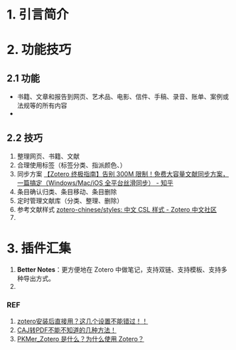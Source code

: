 # 1. 引言简介


# 2. 功能技巧
## 2.1 功能
- 书籍、文章和报告到网页、艺术品、电影、信件、手稿、录音、账单、案例或法规等的所有内容
- 

## 2.2 技巧
1. 整理网页、书籍、文献
2. 合理使用标签（标签分类、指派颜色、）
3. 同步方案 [【Zotero 终极指南】告别 300M 限制！免费大容量文献同步方案，一篇搞定（Windows/Mac/iOS 全平台丝滑同步） - 知乎](https://zhuanlan.zhihu.com/p/1895954545772827673)
4. 条目确认归类、条目移动、条目删除
5. 定时管理文献库（分类、整理、删除）
6. 参考文献样式 [zotero-chinese/styles: 中文 CSL 样式 - Zotero 中文社区](https://github.com/zotero-chinese/styles)
7. 
# 3. 插件汇集
1. **Better Notes**：更方便地在 Zotero 中做笔记，支持双链、支持模板、支持多种导出方式。
2. 




### REF
1. [zotero安装后直接用？这几个设置不能错过！！](https://mp.weixin.qq.com/s/fEWcmn6VY7KBKOc3MT9vfg)
2. [CAJ转PDF不能不知道的几种方法！](https://mp.weixin.qq.com/s/aN1Jk-56dm3PBxhGK9m3AQ)
3. [PKMer_Zotero 是什么？为什么使用 Zotero？](https://pkmer.cn/Pkmer-Docs/11-zotero/zotero/)